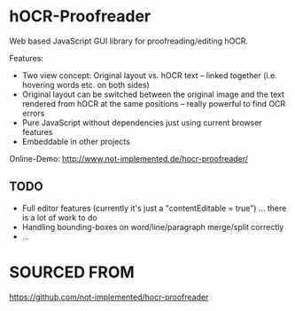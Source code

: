 hOCR-Proofreader
================

Web based JavaScript GUI library for proofreading/editing hOCR.

Features:

- Two view concept: Original layout vs. hOCR text – linked together (i.e. hovering words etc. on both sides)
- Original layout can be switched between the original image and the text rendered from hOCR at the same positions –
  really powerful to find OCR errors
- Pure JavaScript without dependencies just using current browser features
- Embeddable in other projects

Online-Demo: http://www.not-implemented.de/hocr-proofreader/


TODO
----

- Full editor features (currently it's just a "contentEditable = true") ... there is a lot of work to do
- Handling bounding-boxes on word/line/paragraph merge/split correctly
- ...


SOURCED FROM
============
https://github.com/not-implemented/hocr-proofreader
